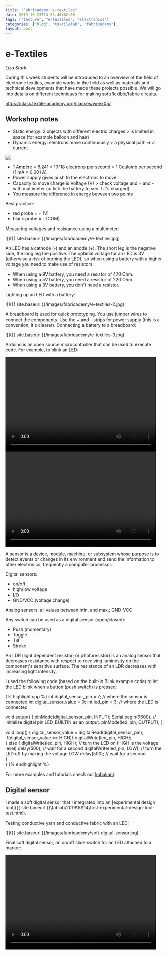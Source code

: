 ```yaml
---
title: "Fabricademy: e-textiles"
date: 2019-10-23T14:53:46+02:00
tags: ["lecture", "e-textiles", "electronics"]
categories: ["blog", "textilelab", "fabricademy"]
layout: post
---
```


# e-Textiles
_Liza Stark_

During this week students will be introduced to an overview of the field of electronic textiles, example works in the field as well as materials and technical developments that have made these projects possible. We will go into details on different techniques for making soft/flexible/fabric circuits.

<https://class.textile-academy.org/classes/week05/>

## Workshop notes
- Static energy: 2 objects with different electric charges > is limited in space (for example balloon and hair)
- Dynamic energy: electrons move continuously > a physical path => a current

![](https://external-content.duckduckgo.com/iu/?u=https%3A%2F%2Fvhmsscience.weebly.com%2Fuploads%2F1%2F2%2F7%2F6%2F12762866%2Fatom-1_orig.jpg&f=1&nofb=1)

- 1 Ampère = 6.241 * 10^18 electrons per second = 1 Coulomb per second (1 mA = 0.001 A)
- Power supply gives push to the electrons to move
- Capacity to move charge is Voltage (V) > check voltage and + and - with multimeter (or lick the battery to see if it's charged)
- You measure the difference in energy between two points

Best practice: 
- red probe = + (V)
- black probe = - (COM)

Measuring voltages and resistance using a multimeter:

![]({{ site.baseurl }}/images/fabricademy/e-textiles.jpg)

An LED has a cathode (-) and an anode (+). The short leg is the negative side, the long leg the positive. The optimal voltage for an LED is 3V (otherwise a risk of burning the LED), so when using a battery with a higher voltage you need to make use of resistors.
- When using a 9V battery, you need a resistor of 470 Ohm.
- When using a 5V battery, you need a resistor of 220 Ohm.
- When using a 3V battery, you don't need a resistor.

Lighting up an LED with a battery:

![]({{ site.baseurl }}/images/fabricademy/e-textiles-2.jpg)

A breadboard is used for quick prototyping. You use jumper wires to connect the components. Use the + and - strips for power supply (this is a convention, it's clearer). Connecting a battery to a breadboard:

![]({{ site.baseurl }}/images/fabricademy/e-textiles-3.jpg)

Arduino is an open source microcontroller that can be used to execute code. For example, to blink an LED:

<div class="row-2--video">
    <div class="video">
        <video width="480" height="300" controls>
            <source src="{{ site.baseurl }}/images/fabricademy/blink1.mp4" type="video/mp4">
        </video>
    </div>
    <div class="video">
        <video width="480" height="300" controls>
            <source src="{{ site.baseurl }}/images/fabricademy/blink2.mp4" type="video/mp4">
        </video>
    </div>
</div>

A sensor is a device, module, machine, or subsystem whose purpose is to detect events or changes in its environment and send the information to other electronics, frequently a computer processor. 

Digital sensors:
- on/off
- high/low voltage
- I/O
- GND/VCC (voltage change)

Analog sensors: 
all values between min. and max.; GND-VCC

Any switch can be used as a digital sensor (open/closed):
- Push (momentary)
- Toggle
- Tilt
- Stroke

An LDR (light dependent resistor; or photoresistor) is an analog sensor that decreases resistance with respect to receiving luminosity on the component's sensitive surface. The resistance of an LDR decreases with increasing light intensity.

I used the following code (based on the built-in Blink example code) to let the LED blink when a button (push switch) is pressed:

{% highlight cpp %}
int digital_sensor_pin = 7;     // where the sensor is connected
int digital_sensor_value = 0;
int led_pin = 3; // where the LED is connected

void setup() {
  pinMode(digital_sensor_pin, INPUT);
  Serial.begin(9600);
  // initialize digital pin LED_BUILTIN as an output.
  pinMode(led_pin, OUTPUT);
}

void loop() {
  digital_sensor_value = digitalRead(digital_sensor_pin);
  if(digital_sensor_value == HIGH){
      digitalWrite(led_pin, HIGH);    
  } else {
      digitalWrite(led_pin, HIGH);   // turn the LED on (HIGH is the voltage level)
      delay(500);                       // wait for a second
      digitalWrite(led_pin, LOW);    // turn the LED off by making the voltage LOW
      delay(500);                       // wait for a second    
  }  
}
{% endhighlight %}

For more examples and tutorials check out [kobakant](https://www.kobakant.at/DIY/).

## Digital sensor
I made a soft digital sensor that I integrated into an [experimental design tool]({{ site.baseurl }}\fablab\2019\10\14\first-experimental-design-tool-test.html).

Testing conductive yarn and conductive fabric with an LED:

![]({{ site.baseurl }}/images/fabricademy/soft-digital-sensor.jpg)

Final soft digital sensor, an on/off slide switch for an LED attached to a marker:

<video width="480" height="300" controls>
    <source src="{{ site.baseurl }}/images/fabricademy/soft-digital-sensor.mp4" type="video/mp4">
</video>